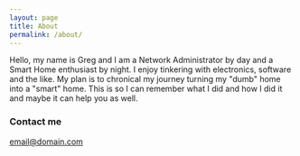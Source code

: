 ```yaml
---
layout: page
title: About
permalink: /about/
---
```


Hello, my name is Greg and I am a Network Administrator by day and a Smart Home enthusiast by night.  I enjoy tinkering with electronics, software and the like.  My plan is to chronical my journey turning my "dumb" home into a "smart" home.  This is so I can remember what I did and how I did it and maybe it can help you as well.

### Contact me

[email@domain.com](mailto:email@domain.com)
